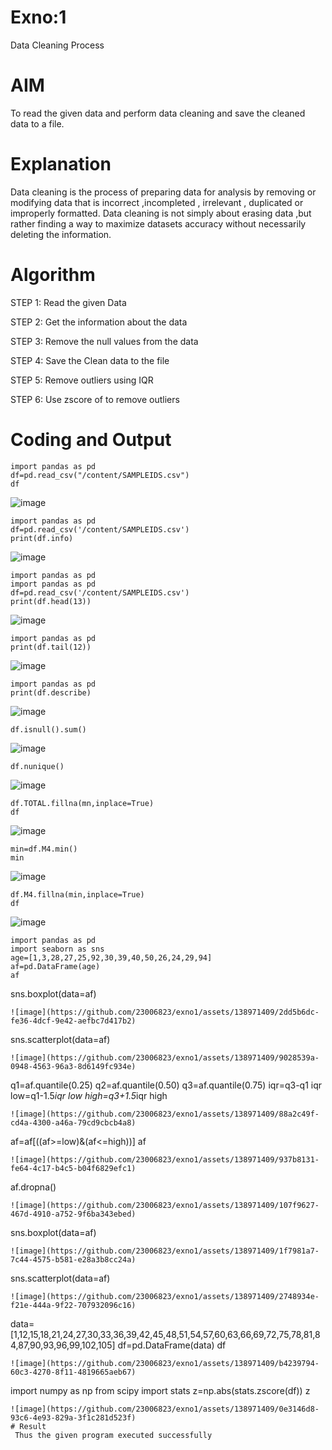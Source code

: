 # Exno:1
Data Cleaning Process

# AIM
To read the given data and perform data cleaning and save the cleaned data to a file.

# Explanation
Data cleaning is the process of preparing data for analysis by removing or modifying data that is incorrect ,incompleted , irrelevant , duplicated or improperly formatted. Data cleaning is not simply about erasing data ,but rather finding a way to maximize datasets accuracy without necessarily deleting the information.

# Algorithm
STEP 1: Read the given Data

STEP 2: Get the information about the data

STEP 3: Remove the null values from the data

STEP 4: Save the Clean data to the file

STEP 5: Remove outliers using IQR

STEP 6: Use zscore of to remove outliers

# Coding and Output
```
import pandas as pd
df=pd.read_csv("/content/SAMPLEIDS.csv")
df
```
![image](https://github.com/23006823/exno1/assets/138971409/d4456c7e-a792-43ae-8b1b-7a96bc64161b)
```
import pandas as pd
df=pd.read_csv('/content/SAMPLEIDS.csv')
print(df.info)
```
![image](https://github.com/23006823/exno1/assets/138971409/0c51dd7a-94b3-4633-ad2b-4475a99757d0)
```
import pandas as pd
import pandas as pd
df=pd.read_csv('/content/SAMPLEIDS.csv')
print(df.head(13))
```
![image](https://github.com/23006823/exno1/assets/138971409/173c6e28-bcfc-4f2d-ad7f-c444bb7fb44e)
```
import pandas as pd
print(df.tail(12))
```
![image](https://github.com/23006823/exno1/assets/138971409/afb46144-1e9f-4abd-bf98-9694640ed200)
```
import pandas as pd
print(df.describe)
```
![image](https://github.com/23006823/exno1/assets/138971409/496633b0-5eca-4461-a040-f4882ccb6044)
```
df.isnull().sum()
```
![image](https://github.com/23006823/exno1/assets/138971409/34109320-01f7-4593-aa52-5011666cd538)
```
df.nunique()
```
![image](https://github.com/23006823/exno1/assets/138971409/f94124de-49f1-47b3-b9b2-3abf3276d6de)
```
df.TOTAL.fillna(mn,inplace=True)
df
```
![image](https://github.com/23006823/exno1/assets/138971409/5a4b6e08-9dc2-49c5-a9ec-98d90c9dbbff)
```
min=df.M4.min()
min
```
![image](https://github.com/23006823/exno1/assets/138971409/bd6a9d0b-da21-405b-b1c4-96b9d07555fa)
```
df.M4.fillna(min,inplace=True)
df
```
![image](https://github.com/23006823/exno1/assets/138971409/25a431ab-8478-4064-90f9-218afd04519b)
```
import pandas as pd
import seaborn as sns
age=[1,3,28,27,25,92,30,39,40,50,26,24,29,94]
af=pd.DataFrame(age)
af
```
sns.boxplot(data=af)
```
![image](https://github.com/23006823/exno1/assets/138971409/2dd5b6dc-fe36-4dcf-9e42-aefbc7d417b2)
```
sns.scatterplot(data=af)
```
![image](https://github.com/23006823/exno1/assets/138971409/9028539a-0948-4563-96a3-8d6149fc934e)
```
q1=af.quantile(0.25)
q2=af.quantile(0.50)
q3=af.quantile(0.75)
iqr=q3-q1
iqr
low=q1-1.5*iqr
low
high=q3+1.5*iqr
high
```
![image](https://github.com/23006823/exno1/assets/138971409/88a2c49f-cd4a-4300-a46a-79cd9cbcb4a8)
```
af=af[((af>=low)&(af<=high))]
af
```
![image](https://github.com/23006823/exno1/assets/138971409/937b8131-fe64-4c17-b4c5-b04f6829efc1)
```
af.dropna()
```
![image](https://github.com/23006823/exno1/assets/138971409/107f9627-467d-4910-a752-9f6ba343ebed)
```
sns.boxplot(data=af)
```
![image](https://github.com/23006823/exno1/assets/138971409/1f7981a7-7c44-4575-b581-e28a3b8cc24a)
```
sns.scatterplot(data=af)
```
![image](https://github.com/23006823/exno1/assets/138971409/2748934e-f21e-444a-9f22-707932096c16)
```
data=[1,12,15,18,21,24,27,30,33,36,39,42,45,48,51,54,57,60,63,66,69,72,75,78,81,84,87,90,93,96,99,102,105]
df=pd.DataFrame(data)
df
```
![image](https://github.com/23006823/exno1/assets/138971409/b4239794-60c3-4270-8f11-4819665aeb67)
```
import numpy as np
from scipy import stats
z=np.abs(stats.zscore(df))
z
```
![image](https://github.com/23006823/exno1/assets/138971409/0e3146d8-93c6-4e93-829a-3f1c281d523f)
# Result
 Thus the given program executed successfully
